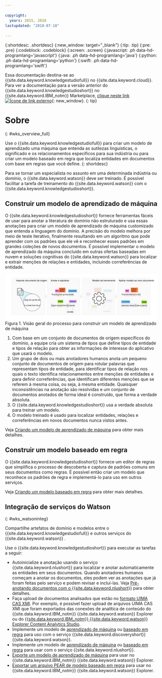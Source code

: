 ```yaml
---

copyright:
  years: 2015, 2018
lastupdated: "2018-07-18"

---
```


{:shortdesc: .shortdesc}
{:new_window: target="_blank"}
{:tip: .tip}
{:pre: .pre}
{:codeblock: .codeblock}
{:screen: .screen}
{:javascript: .ph data-hd-programlang='javascript'}
{:java: .ph data-hd-programlang='java'}
{:python: .ph data-hd-programlang='python'}
{:swift: .ph data-hd-programlang='swift'}

Essa documentação destina-se ao {{site.data.keyword.knowledgestudiofull}} no {{site.data.keyword.cloud}}. Para ver a documentação para a versão anterior do {{site.data.keyword.knowledgestudioshort}} no {{site.data.keyword.IBM_notm}} Marketplace, [clique neste link ![Ícone de link externo](../../icons/launch-glyph.svg "Ícone de link externo")](https://console.bluemix.net/docs/services/knowledge-studio/index.html){: new_window}.
{: tip}

# Sobre
{: #wks_overview_full}

Use o {{site.data.keyword.knowledgestudiofull}} para criar um modelo de aprendizado uma máquina que entenda as sutilezas linguísticas, o significado e os relacionamentos específicos para sua indústria ou para criar um modelo baseado em regra que localiza entidades em documentos com base em regras que você define.
{: shortdesc}

Para se tornar um especialista no assunto em uma determinada indústria ou domínio, o {{site.data.keyword.watson}} deve ser treinado. É possível facilitar a tarefa de treinamento do {{site.data.keyword.watson}} com o {{site.data.keyword.knowledgestudioshort}}.

## Construir um modelo de aprendizado de máquina

O {{site.data.keyword.knowledgestudioshort}} fornece ferramentas fáceis de usar para anotar a literatura de domínio não estruturado e usa essas anotações para criar um modelo de aprendizado de máquina customizado que entenda a linguagem do domínio. A precisão do modelo melhora por meio de teste iterativo, finalmente resultando em um algoritmo que pode aprender com os padrões que ele vê e reconhecer esses padrões em grandes coleções de novos documentos. É possível implementar o modelo de aprendizado da máquina concluído em outras ofertas baseadas em nuvem e soluções cognitivas do {{site.data.keyword.watson}} para localizar e extrair menções de relações e entidades, incluindo correferências de entidade.

![Visão geral do processo para construir um modelo de aprendizado de máquina](images/wks-ovw-anno.svg "Mostra o processo para construir um modelo de aprendizado de máquina que pode localizar entidades e relações em novos documentos.") Figura 1. Visão geral do processo para construir um modelo de aprendizado de máquina

1. Com base em um conjunto de documentos de origem específicos do domínio, a equipe cria um sistema de tipos que define tipos de entidade e tipos de relação para obter as informações de interesse do aplicativo que usará o modelo.
1. Um grupo de dois ou mais anotadores humanos anota um pequeno conjunto de documentos de origem para rotular palavras que representam tipos de entidade, para identificar tipos de relação nos quais o texto identifica relacionamentos entre menções de entidades e para definir correferências, que identificam diferentes menções que se referem à mesma coisa, ou seja, à mesma entidade. Quaisquer inconsistências na anotação são resolvidas e um conjunto de documentos anotados de forma ideal é construído, que forma a verdade absoluta.
1. O {{site.data.keyword.knowledgestudioshort}} usa a verdade absoluta para treinar um modelo.
1. O modelo treinado é usado para localizar entidades, relações e correferências em novos documentos nunca vistos antes.

Veja [Criando um modelo de aprendizado de máquina](/docs/services/watson-knowledge-studio/ml-annotator.html) para obter mais detalhes.

## Construir um modelo baseado em regra

O {{site.data.keyword.knowledgestudioshort}} fornece um editor de regras que simplifica o processo de descoberta e captura de padrões comuns em seus documentos como regras. É possível então criar um modelo que reconhece os padrões de regra e implementá-lo para uso em outros serviços.

Veja [Criando um modelo baseado em regra](/docs/services/watson-knowledge-studio/rule-annotator.html) para obter mais detalhes.

## Integração de serviços do Watson
{: #wks_watsoninteg}

Compartilhe artefatos de domínio e modelos entre o {{site.data.keyword.knowledgestudiofull}} e outros serviços do {{site.data.keyword.watson}} .

Use o {{site.data.keyword.knowledgestudioshort}} para executar as tarefas a seguir:

- Autoinicialize a anotação usando o serviço {{site.data.keyword.nlushort}} para localizar e anotar automaticamente as entidades em seus documentos. Quando anotadores humanos começam a anotar os documentos, eles podem ver as anotações que já foram feitas pelo serviço e podem revisar e incluí-las. Veja [Pré-anotando documentos com o {{site.data.keyword.nlushort}}](/docs/services/watson-knowledge-studio/preannotation.html#wks_preannotnlu) para obter detalhes.
- Faça upload de documentos analisados que estão no [formato UIMA CAS XMI](/docs/services/watson-knowledge-studio/preannotation.html#wks_uimaweximport). Por exemplo, é possível fazer upload de arquivos UIMA CAS XMI que foram exportados das conexões de analítica de conteúdo do {{site.data.keyword.IBM_notm}} {{site.data.keyword.watson}} Explorer ou do [{{site.data.keyword.IBM_notm}} {{site.data.keyword.watson}} Explorer Content Analytics Studio](/docs/services/watson-knowledge-studio/preannotation.html#wks_uimawexstudio).
- Implemente um modelo de [aprendizado de máquina](/docs/services/watson-knowledge-studio/publish-ml.html#wks_madiscovery) ou [baseado em regra](/docs/services/watson-knowledge-studio/rule-annotator-model-use.html#wks_rule_discovery) para uso com o serviço {{site.data.keyword.discoveryshort}} {{site.data.keyword.watson}}.
- Implemente um modelo de [aprendizado de máquina](/docs/services/watson-knowledge-studio/publish-ml.html#wks_manlu) ou [baseado em regra](/docs/services/watson-knowledge-studio/rule-annotator-model-use.html#wks_rule_nlu) para usar com o serviço {{site.data.keyword.nlushort}}.
- [Exporte um modelo de aprendizado de máquina](/docs/services/watson-knowledge-studio/publish-ml.html#wks_maexport) para usar no {{site.data.keyword.IBM_notm}} {{site.data.keyword.watson}} Explorer.
- [Exportar um arquivo PEAR de modelo baseado em regra](/docs/services/watson-knowledge-studio/rule-annotator-model-use.html#wks_rule_export) para usar no {{site.data.keyword.IBM_notm}} {{site.data.keyword.watson}} Explorer.
